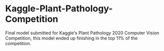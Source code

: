 # Kaggle-Plant-Pathology-Competition
Final model submitted for Kaggle's Plant Pathology 2020 Computer Vision Competition, this model ended up finishing in the top 11% of the competition.
